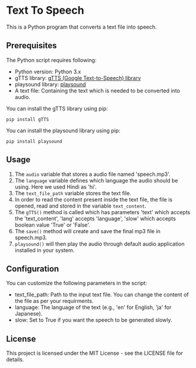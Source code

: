 # Text To Speech
This is a Python program that converts a text file into speech.

## Prerequisites

The Python script requires following:

- Python version: Python 3.x
- gTTS library: [gTTS (Google Text-to-Speech) library](https://pypi.org/project/gTTS/)
- playsound library: [playsound](https://pypi.org/project/playsound/)
- A text file: Containing the text which is needed to be converted into audio.

You can install the gTTS library using pip:

```
pip install gTTS
```

You can install the playsound library using pip:

```
pip install playsound
```

## Usage

1. The ```audio``` variable that stores a audio file named 'speech.mp3'.
2. The ```language``` variable defines which language the audio should be using. Here we used Hindi as 'hi'.
3. The ```text_file_path``` variable stores the text file.
4. In order to read the content present inside the text file, the file is opened, read and stored in the variable ```text_content```.
5. The ```gTTS()``` method is called which has parameters 'text' which accepts the 'text_content', 'lang' accepts 'language', 'slow' which accepts boolean value 'True' or 'False'.
6. The ```save()``` method will create and save the final mp3 file in speech.mp3.
7. ```playsound()``` will then play the audio through default audio application installed in your system.

## Configuration

You can customize the following parameters in the script:

- text_file_path: Path to the input text file. You can change the content of the file as per your requirments.
- language: The language of the text (e.g., 'en' for English, 'ja' for Japanese).
- slow: Set to True if you want the speech to be generated slowly.

## License

This project is licensed under the MIT License - see the LICENSE file for details.
